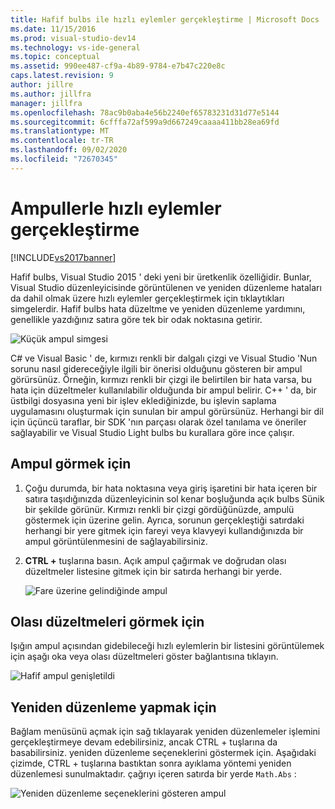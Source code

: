```yaml
---
title: Hafif bulbs ile hızlı eylemler gerçekleştirme | Microsoft Docs
ms.date: 11/15/2016
ms.prod: visual-studio-dev14
ms.technology: vs-ide-general
ms.topic: conceptual
ms.assetid: 990ee487-cf9a-4b89-9784-e7b47c220e8c
caps.latest.revision: 9
author: jillre
ms.author: jillfra
manager: jillfra
ms.openlocfilehash: 78ac9b0aba4e56b2240ef65783231d31d77e5144
ms.sourcegitcommit: 6cfffa72af599a9d667249caaaa411bb28ea69fd
ms.translationtype: MT
ms.contentlocale: tr-TR
ms.lasthandoff: 09/02/2020
ms.locfileid: "72670345"
---
```

# <a name="perform-quick-actions-with-light-bulbs"></a>Ampullerle hızlı eylemler gerçekleştirme
[!INCLUDE[vs2017banner](../includes/vs2017banner.md)]

Hafif bulbs, Visual Studio 2015 ' deki yeni bir üretkenlik özelliğidir. Bunlar, Visual Studio düzenleyicisinde görüntülenen ve yeniden düzenleme hataları da dahil olmak üzere hızlı eylemler gerçekleştirmek için tıklaytıkları simgelerdir. Hafif bulbs hata düzeltme ve yeniden düzenleme yardımını, genellikle yazdığınız satıra göre tek bir odak noktasına getirir.

 ![Küçük ampul simgesi](../ide/media/vs2015-lightbulbsmall.png "VS2015_LightBulbSmall")

 C# ve Visual Basic ' de, kırmızı renkli bir dalgalı çizgi ve Visual Studio 'Nun sorunu nasıl gidereceğiyle ilgili bir önerisi olduğunu gösteren bir ampul görürsünüz. Örneğin, kırmızı renkli bir çizgi ile belirtilen bir hata varsa, bu hata için düzeltmeler kullanılabilir olduğunda bir ampul belirir. C++ ' da, bir üstbilgi dosyasına yeni bir işlev eklediğinizde, bu işlevin saplama uygulamasını oluşturmak için sunulan bir ampul görürsünüz. Herhangi bir dil için üçüncü taraflar, bir SDK 'nın parçası olarak özel tanılama ve öneriler sağlayabilir ve Visual Studio Light bulbs bu kurallara göre ince çalışır.

## <a name="to-see-a-light-bulb"></a>Ampul görmek için

1. Çoğu durumda, bir hata noktasına veya giriş işaretini bir hata içeren bir satıra taşıdığınızda düzenleyicinin sol kenar boşluğunda açık bulbs Sünik bir şekilde görünür. Kırmızı renkli bir çizgi gördüğünüzde, ampulü göstermek için üzerine gelin. Ayrıca, sorunun gerçekleştiği satırdaki herhangi bir yere gitmek için fareyi veya klavyeyi kullandığınızda bir ampul görüntülenmesini de sağlayabilirsiniz.

2. **CTRL +** tuşlarına basın. Açık ampul çağırmak ve doğrudan olası düzeltmeler listesine gitmek için bir satırda herhangi bir yerde.

   ![Fare üzerine gelindiğinde ampul](../ide/media/vs2015-lightbulb-hover.png "VS2015_LightBulb_Hover")

## <a name="to-see-potential-fixes"></a>Olası düzeltmeleri görmek için
 Işığın ampul açısından gidebileceği hızlı eylemlerin bir listesini görüntülemek için aşağı oka veya olası düzeltmeleri göster bağlantısına tıklayın.

 ![Hafif ampul genişletildi](../ide/media/vs2015-lightbulb-hover-expanded.png "VS2015_LightBulb_hover_expanded")

## <a name="to-do-a-refactoring"></a>Yeniden düzenleme yapmak için
 Bağlam menüsünü açmak için sağ tıklayarak yeniden düzenlemeler işlemini gerçekleştirmeye devam edebilirsiniz, ancak CTRL + tuşlarına da basabilirsiniz. yeniden düzenleme seçeneklerini göstermek için. Aşağıdaki çizimde, CTRL + tuşlarına bastıktan sonra ayıklama yöntemi yeniden düzenlemesi sunulmaktadır. çağrıyı içeren satırda bir yerde `Math.Abs` :

 ![Yeniden düzenleme seçeneklerini gösteren ampul](../ide/media/vs2015-lightbulbs-refactor.png "VS2015_LightBulbs_refactor")
